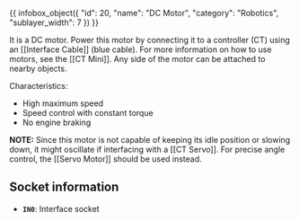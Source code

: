 {{ infobox_object({
	"id": 20,
	"name": "DC Motor",
	"category": "Robotics",
	"sublayer_width": 7
}) }}

It is a DC motor. Power this motor by connecting it to a controller (CT) using an [[Interface Cable]] (blue cable). For more information on how to use motors, see the [[CT Mini]]. Any side of the motor can be attached to nearby objects.

Characteristics:
- High maximum speed
- Speed control with constant torque
- No engine braking

**NOTE:** Since this motor is not capable of keeping its idle position or slowing down, it might oscillate if interfacing with a [[CT Servo]]. For precise angle control, the [[Servo Motor]] should be used instead.

## Socket information
- **`IN0`**: Interface socket
